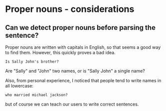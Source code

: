 # Proper nouns - considerations

## Can we detect proper nouns before parsing the sentence?

Proper nouns are written with capitals in English, so that seems a good way to find them. However, this quickly proves a bad idea.

    Is Sally John's brother?

Are "Sally" and "John" two names, or is "Sally John" a single name?

Also, from personal experience, I noticed that people tend to write names in all lowercase:

    who married michael jackson?

but of course we can teach our users to write correct sentences.


